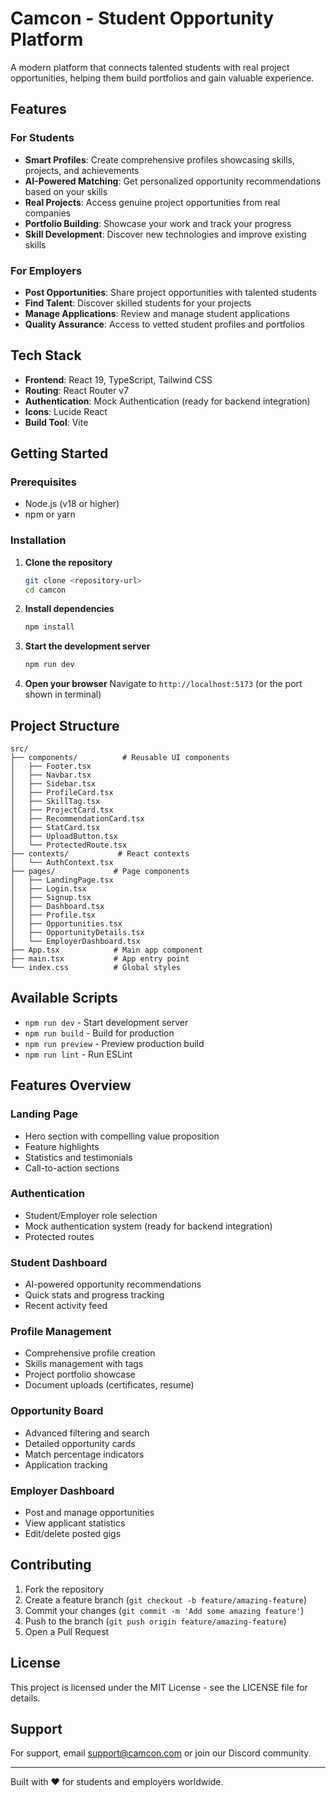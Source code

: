 # Camcon - Student Opportunity Platform

A modern platform that connects talented students with real project opportunities, helping them build portfolios and gain valuable experience.

## Features

### For Students
- **Smart Profiles**: Create comprehensive profiles showcasing skills, projects, and achievements
- **AI-Powered Matching**: Get personalized opportunity recommendations based on your skills
- **Real Projects**: Access genuine project opportunities from real companies
- **Portfolio Building**: Showcase your work and track your progress
- **Skill Development**: Discover new technologies and improve existing skills

### For Employers
- **Post Opportunities**: Share project opportunities with talented students
- **Find Talent**: Discover skilled students for your projects
- **Manage Applications**: Review and manage student applications
- **Quality Assurance**: Access to vetted student profiles and portfolios

## Tech Stack

- **Frontend**: React 19, TypeScript, Tailwind CSS
- **Routing**: React Router v7
- **Authentication**: Mock Authentication (ready for backend integration)
- **Icons**: Lucide React
- **Build Tool**: Vite

## Getting Started

### Prerequisites

- Node.js (v18 or higher)
- npm or yarn

### Installation

1. **Clone the repository**
   ```bash
   git clone <repository-url>
   cd camcon
   ```

2. **Install dependencies**
   ```bash
   npm install
   ```

3. **Start the development server**
   ```bash
   npm run dev
   ```

4. **Open your browser**
   Navigate to `http://localhost:5173` (or the port shown in terminal)

## Project Structure

```
src/
├── components/          # Reusable UI components
│   ├── Footer.tsx
│   ├── Navbar.tsx
│   ├── Sidebar.tsx
│   ├── ProfileCard.tsx
│   ├── SkillTag.tsx
│   ├── ProjectCard.tsx
│   ├── RecommendationCard.tsx
│   ├── StatCard.tsx
│   ├── UploadButton.tsx
│   └── ProtectedRoute.tsx
├── contexts/           # React contexts
│   └── AuthContext.tsx
├── pages/             # Page components
│   ├── LandingPage.tsx
│   ├── Login.tsx
│   ├── Signup.tsx
│   ├── Dashboard.tsx
│   ├── Profile.tsx
│   ├── Opportunities.tsx
│   ├── OpportunityDetails.tsx
│   └── EmployerDashboard.tsx
├── App.tsx            # Main app component
├── main.tsx           # App entry point
└── index.css          # Global styles
```

## Available Scripts

- `npm run dev` - Start development server
- `npm run build` - Build for production
- `npm run preview` - Preview production build
- `npm run lint` - Run ESLint

## Features Overview

### Landing Page
- Hero section with compelling value proposition
- Feature highlights
- Statistics and testimonials
- Call-to-action sections

### Authentication
- Student/Employer role selection
- Mock authentication system (ready for backend integration)
- Protected routes

### Student Dashboard
- AI-powered opportunity recommendations
- Quick stats and progress tracking
- Recent activity feed

### Profile Management
- Comprehensive profile creation
- Skills management with tags
- Project portfolio showcase
- Document uploads (certificates, resume)

### Opportunity Board
- Advanced filtering and search
- Detailed opportunity cards
- Match percentage indicators
- Application tracking

### Employer Dashboard
- Post and manage opportunities
- View applicant statistics
- Edit/delete posted gigs

## Contributing

1. Fork the repository
2. Create a feature branch (`git checkout -b feature/amazing-feature`)
3. Commit your changes (`git commit -m 'Add some amazing feature'`)
4. Push to the branch (`git push origin feature/amazing-feature`)
5. Open a Pull Request

## License

This project is licensed under the MIT License - see the LICENSE file for details.

## Support

For support, email support@camcon.com or join our Discord community.

---

Built with ❤️ for students and employers worldwide.